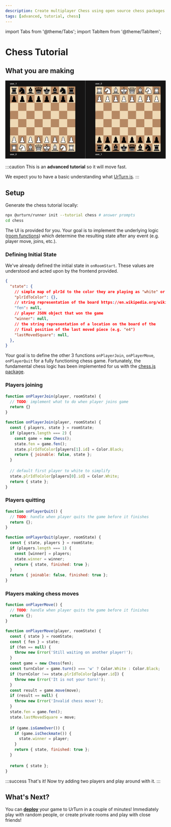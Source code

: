 ```yaml
---
description: Create multiplayer Chess using open source chess packages
tags: [advanced, tutorial, chess]
---
```


import Tabs from '@theme/Tabs';
import TabItem from '@theme/TabItem';

# Chess Tutorial

## What you are making

![Chess Final](final-chess.gif)

:::caution
This is an **advanced tutorial** so it will move fast.

We expect you to have a basic understanding what [UrTurn is](/docs).
:::

## Setup

Generate the chess tutorial locally:

```bash
npx @urturn/runner init --tutorial chess # answer prompts
cd chess
```

The UI is provided for you. Your goal is to implement the underlying logic ([room functions](/docs/API/room-functions)) which determine the resulting state after any event (e.g. player move, joins, etc.).

### Defining Initial State

We've already defined the initial state in `onRoomStart`. These values are understood and acted upon by the frontend provided.

```json
{
  "state": {
    // simple map of plrId to the color they are playing as "white" or "black"
    "plrIdToColor": {},
    // string representation of the board https://en.wikipedia.org/wiki/Forsyth%E2%80%93Edwards_Notation
    "fen": null,
    // player JSON object that won the game
    "winner": null,
    // the string representation of a location on the board of the
    // final position of the last moved piece (e.g. "e4")
    "lastMovedSquare": null,
  },
}
```

Your goal is to define the other 3 functions `onPlayerJoin`, `onPlayerMove`, `onPlayerQuit` for a fully functioning chess game. Fortunately, the fundamental chess logic has been implemented for us with the [chess.js package](https://www.npmjs.com/package/chess.js).

### Players joining

<Tabs>
  <TabItem value="initial" label="TODO" default>

```js title="src/main.js"
function onPlayerJoin(player, roomState) {
  // TODO: implement what to do when player joins game
  return {}
}
```

  </TabItem>
  <TabItem value="solution" label="onPlayerJoin Solution">

```js title="src/main.js"
function onPlayerJoin(player, roomState) {
  const { players, state } = roomState;
  if (players.length === 2) {
    const game = new Chess();
    state.fen = game.fen();
    state.plrIdToColor[players[1].id] = Color.Black;
    return { joinable: false, state };
  }

  // default first player to white to simplify
  state.plrIdToColor[players[0].id] = Color.White;
  return { state };
}
```

  </TabItem>
</Tabs>

### Players quitting

<Tabs>
  <TabItem value="initial" label="TODO" default>

```js title="src/main.js"
function onPlayerQuit() {
  // TODO: handle when player quits the game before it finishes
  return {};
}
```

  </TabItem>
  <TabItem value="solution" label="onPlayerQuit Solution">

```js title="src/main.js"
function onPlayerQuit(player, roomState) {
  const { state, players } = roomState;
  if (players.length === 1) {
    const [winner] = players;
    state.winner = winner;
    return { state, finished: true };
  }
  return { joinable: false, finished: true };
}
```

  </TabItem>
</Tabs>

### Players making chess moves

<Tabs>
  <TabItem value="initial" label="TODO" default>

```js title="src/main.js"
function onPlayerMove() {
  // TODO: handle when player quits the game before it finishes
  return {};
}
```

  </TabItem>
  <TabItem value="solution" label="onPlayerMove Solution">

```js title="src/main.js"
function onPlayerMove(player, roomState) {
  const { state } = roomState;
  const { fen } = state;
  if (fen == null) {
    throw new Error('Still waiting on another player!');
  }
  const game = new Chess(fen);
  const turnColor = game.turn() === 'w' ? Color.White : Color.Black;
  if (turnColor !== state.plrIdToColor[player.id]) {
    throw new Error('It is not your turn!');
  }
  const result = game.move(move);
  if (result == null) {
    throw new Error('Invalid chess move!');
  }
  state.fen = game.fen();
  state.lastMovedSquare = move;

  if (game.isGameOver()) {
    if (game.isCheckmate()) {
      state.winner = player;
    }
    return { state, finished: true };
  }

  return { state };
}
```

  </TabItem>
</Tabs>

:::success
That's it! Now try adding two players and play around with it.
:::

## What's Next?

You can [**deploy**](/docs/Getting-Started/deploying-your-game) your game to UrTurn in a couple of minutes! Immediately play with random people, or create private rooms and play with close friends!
